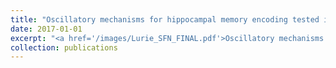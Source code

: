```yaml
---
title: "Oscillatory mechanisms for hippocampal memory encoding tested in humans."
date: 2017-01-01
excerpt: "<a href='/images/Lurie_SFN_FINAL.pdf'>Oscillatory mechanisms for hippocampal memory encoding tested in humans.</a> (2019, Society for Neuroscience)"
collection: publications
---
```

